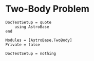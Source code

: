 # Two-Body Problem

```@meta
DocTestSetup = quote
    using AstroBase
end
```

```@autodocs
Modules = [AstroBase.TwoBody]
Private = false
```

```@meta
DocTestSetup = nothing
```

